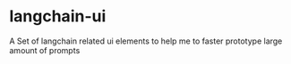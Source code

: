 # langchain-ui
A Set of langchain related ui elements to help me to faster prototype large amount of prompts 
